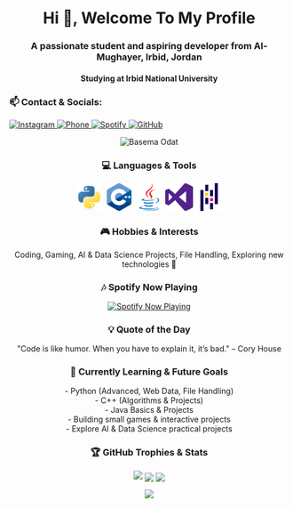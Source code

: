 <h1 align="center">Hi 👋, Welcome To My Profile </h1>
<h3 align="center">A passionate student and aspiring developer from Al-Mughayer, Irbid, Jordan</h3>
<h4 align="center">Studying at Irbid National University</h4>

<h3 align="left">📫 Contact & Socials:</h3>
<p align="left">
  <a href="https://www.instagram.com/rawandatt" target="_blank">
    <img alt="Instagram" width="40px" src="https://cdn.jsdelivr.net/gh/simple-icons/simple-icons/icons/instagram.svg" />
  </a>
  <a href="tel:+962799453469" target="_blank">
    <img alt="Phone" width="40px" src="https://cdn-icons-png.flaticon.com/512/597/597177.png" />
  </a>
  <a href="https://open.spotify.com/track/3rq5w4bQGigXOfdN30ATJt?si=3dc531731b8041b1" target="_blank">
    <img alt="Spotify" width="40px" src="https://cdn.jsdelivr.net/gh/simple-icons/simple-icons/icons/spotify.svg" />
  </a>
  <a href="https://github.com/BasemaOdat" target="_blank">
    <img alt="GitHub" width="40px" src="https://cdn.jsdelivr.net/gh/simple-icons/simple-icons/icons/github.svg" />
  </a>
</p>

<p align="center">
  <img src="https://socialify.git.ci/BasemaOdat/BasemaOdat/image?font=Source%20Code%20Pro&forks=1&issues=1&language=1&name=1&owner=1&pattern=Plus&pulls=1&stargazers=1&theme=Dark" alt="Basema Odat" width="700" height="300" />
</p>

<h3 align="center">💻 Languages & Tools</h3>
<p align="center">
  <img src="https://raw.githubusercontent.com/devicons/devicon/master/icons/python/python-original.svg" width="50px" height="50px" />
  <img src="https://raw.githubusercontent.com/devicons/devicon/master/icons/cplusplus/cplusplus-original.svg" width="50px" height="50px" />
  <img src="https://raw.githubusercontent.com/devicons/devicon/master/icons/java/java-original.svg" width="50px" height="50px" />
  <img src="https://raw.githubusercontent.com/devicons/devicon/master/icons/visualstudio/visualstudio-plain.svg" width="50px" height="50px" />
  <img src="https://raw.githubusercontent.com/devicons/devicon/master/icons/pandas/pandas-original.svg" width="50px" height="50px" />
</p>

<h3 align="center">🎮 Hobbies & Interests</h3>
<p align="center">
  Coding, Gaming, AI & Data Science Projects, File Handling, Exploring new technologies 🚀
</p>

<h3 align="center">🎶 Spotify Now Playing</h3>
<p align="center">
  <a href="https://open.spotify.com/track/3rq5w4bQGigXOfdN30ATJt?si=3dc531731b8041b1">
    <img src="https://spotify-github-profile.vercel.app/api/view?uid=31p7obu2jqydrv2fppylcmsors5i&cover_image=true&theme=novatorem&show_offline=true&background_color=121212&bar_color=53b14f&bar_color_cover=false" alt="Spotify Now Playing"/>
  </a>
</p>

<h3 align="center">💡 Quote of the Day</h3>
<p align="center">
  "Code is like humor. When you have to explain it, it’s bad." – Cory House
</p>

<h3 align="center">🚀 Currently Learning & Future Goals</h3>
<p align="center">
  - Python (Advanced, Web Data, File Handling) <br>
  - C++ (Algorithms & Projects) <br>
  - Java Basics & Projects <br>
  - Building small games & interactive projects <br>
  - Explore AI & Data Science practical projects
</p>

<h3 align="center">🏆 GitHub Trophies & Stats</h3>
<p align="center">
  <img src="https://github-profile-trophy.vercel.app/?username=BasemaOdat&theme=onedark&column=-1" />
  <img align="center" src="https://github-readme-stats.vercel.app/api?username=BasemaOdat&show_icons=true&theme=dark&count_private=true" />
  <img align="center" src="https://github-readme-stats.vercel.app/api/top-langs/?username=BasemaOdat&layout=compact&theme=dark" />
</p>

<p align="center">
  <img src="https://capsule-render.vercel.app/api?type=waving&color=gradient&height=60&section=footer"/>
</p>

